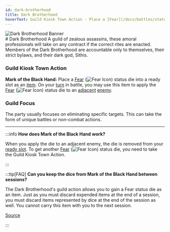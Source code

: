 ```yaml
---
id: dark-brotherhood
title: Dark Brotherhood
hoverText: Guild Kiosk Town Action - Place a [Fear](/docs/battles/status-effects/fear) status die into a ready slot as an [item](/docs/adventurer/items/index). On your [turn](/docs/glossary/turn) in battle, you may use this item to apply the [Fear](/docs/battles/status-effects/fear) status die to an [adjacent](/docs/glossary/adjacent) [enemy](/docs/glossary/enemy).
---
```


<div className="guild-banner" style={{
  display: "flex", 
  flexWrap: "wrap", 
  alignItems: "center", 
}}>
  <div style={{
    flex: "1 1",
    minWidth: "250px",
    maxWidth: "100%"
  }}>
    <img src="/img/guilds/dark-brotherhood.png" alt="Dark Brotherhood Banner" style={{
      maxWidth: "100%",
      height: "auto"
    }} />
  </div>
  <div style={{
    flex: "2 1 350px"
  }}>
   # Dark Brotherhood
    A guild of zealous assassins, these amoral professionals will take on any contract if the correct rites are enacted. Members of the Dark Brotherhood are accountable only to themselves, their strict bylaws, and their dark god, Sithis.
  </div>
</div>

### Guild Kiosk Town Action

**Mark of the Black Hand:** Place a [Fear](/docs/battles/status-effects/fear) (<img src="/icons/fear.svg" alt="Fear Icon" className="icon-svg" />) status die into a ready slot as an [item](/docs/adventurer/items/index). On your [turn](/docs/glossary/turn) in battle, you may use this item to apply the [Fear](/docs/battles/status-effects/fear) (<img src="/icons/fear.svg" alt="Fear Icon" className="icon-svg" />) status die to an [adjacent](/docs/glossary/adjacent) [enemy](/docs/glossary/enemy).

### Guild Focus

The party usually focuses on eliminating specific targets. This can take the form of unique battles or non-combat actions.

---

:::info
**How does Mark of the Black Hand work?**

When you apply the die to an adjacent enemy, the die is removed from your [ready slot](/docs/adventurer/items/inventory). To get another [Fear](/docs/battles/status-effects/fear) (<img src="/icons/fear.svg" alt="Fear Icon" className="icon-svg" />) status die, you need to take the Guild Kiosk Town Action.

:::

:::tip[FAQ]
**Can you keep the dice from Mark of the Black Hand between sessions?**

The Dark Brotherhood's guild action allows you to gain a Fear status die as an item. Just as you must discard expended items at the end of a session, you must discard items represented by dice at the end of the session as well. You cannot carry this item with you to the next session.

<a href="https://support.chiptheorygames.com/support/solutions/articles/33000294280/" target="_blank">Source</a>

:::

